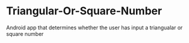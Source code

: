 # Triangular-Or-Square-Number
Android app that determines whether the user has input a triangualar or square number
